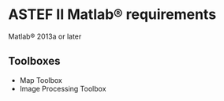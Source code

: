 # ASTEF II Matlab® requirements

Matlab® 2013a or later

## Toolboxes
* Map Toolbox
* Image Processing Toolbox
